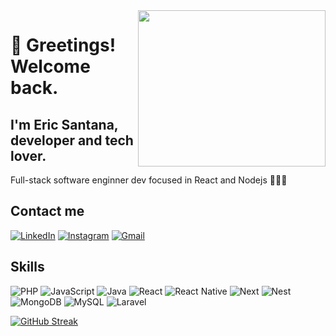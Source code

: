 <img align="right" width="300" height="250" style="z-index: 9999" src="https://i.ibb.co/KjLHpM7/dev-ilustration.png">

# 👋 Greetings! Welcome back. 

## I'm Eric Santana, developer and tech lover.

Full-stack software enginner dev focused in React and Nodejs 👨🏽‍💻

## Contact me
[![LinkedIn](https://img.shields.io/badge/LinkedIn-0077B5?style=for-the-badge&logo=linkedin&logoColor=white)](https://www.linkedin.com/in/eric-santana-955812159/) 
[![Instagram](https://img.shields.io/badge/-Instagram-%23E4405F?style=for-the-badge&logo=instagram&logoColor=white)](https://www.instagram.com/ericferreira30/)
[![Gmail](https://img.shields.io/badge/Gmail-333333?style=for-the-badge&logo=gmail&logoColor=red)](mailto:efms.king@gmail.com) 

## Skills

![PHP](https://img.shields.io/badge/PHP-777BB4?style=for-the-badge&logo=php&logoColor=white) 
![JavaScript](https://img.shields.io/badge/JavaScript-F7DF1E?style=for-the-badge&logo=javascript&logoColor=black)
![Java](https://img.shields.io/badge/java-%23ED8B00.svg?style=for-the-badge&logo=openjdk&logoColor=white)
![React](https://img.shields.io/badge/React-20232A?style=for-the-badge&logo=react&logoColor=61DAFB) 
![React Native](https://img.shields.io/badge/React_Native-20232A?style=for-the-badge&logo=react&logoColor=61DAFB) 
![Next](https://img.shields.io/badge/Next-black?style=for-the-badge&logo=next.js&logoColor=white) 
![Nest](https://img.shields.io/badge/nestjs-%23E0234E.svg?style=for-the-badge&logo=nestjs&logoColor=white) 
![MongoDB](https://img.shields.io/badge/MongoDB-%234ea94b.svg?style=for-the-badge&logo=mongodb&logoColor=white) 
![MySQL](https://img.shields.io/badge/MySQL-00000F?style=for-the-badge&logo=mysql&logoColor=white) 
![Laravel](https://img.shields.io/badge/laravel-%23FF2D20.svg?style=for-the-badge&logo=laravel&logoColor=white) 

[![GitHub Streak](https://streak-stats.demolab.com/?user=efms25&theme=bear&background=000&border=30A3DC&dates=FFF)](https://git.io/streak-stats)
